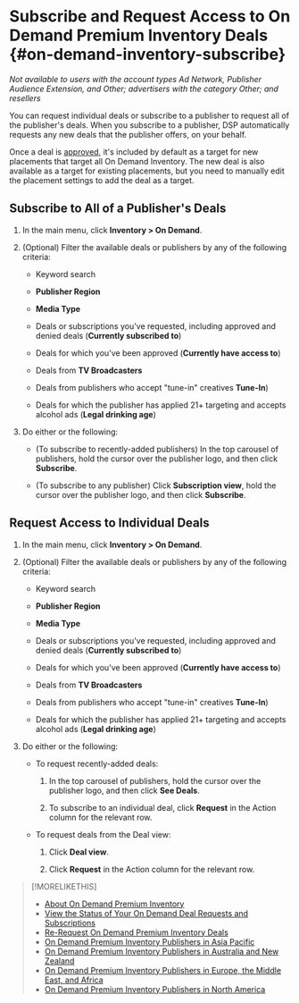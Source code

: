 # Subscribe and Request Access to On Demand Premium Inventory Deals {#on-demand-inventory-subscribe}

*Not available to users with the account types Ad Network, Publisher Audience Extension, and Other; advertisers with the category Other; and resellers*

You can request individual deals or subscribe to a publisher to request all of the publisher's deals. When you subscribe to a publisher, DSP automatically requests any new deals that the publisher offers, on your behalf.

Once a deal is [approved](/help/dsp/inventory/on-demand-inventory-view-status.md), it's included by default as a target for new placements that target all On Demand Inventory. The new deal is also available as a target for existing placements, but you need to manually edit the placement settings to add the deal as a target.

## Subscribe to All of a Publisher's Deals

1. In the main menu, click **Inventory > On Demand**.

1. (Optional) Filter the available deals or publishers by any of the following criteria:

    * Keyword search

    * **Publisher Region**

    * **Media Type**

    * Deals or subscriptions you've requested, including approved and denied deals (**Currently subscribed to**)

    * Deals for which you've been approved (**Currently have access to**)

    * Deals from **TV Broadcasters**

    * Deals from publishers who accept "tune-in" creatives
    **Tune-In**)

    * Deals for which the publisher has applied 21+ targeting and accepts alcohol ads (**Legal drinking age**)

1. Do either or the following:

    * (To subscribe to recently-added publishers) In the top carousel of publishers, hold the cursor over the publisher logo, and then click **Subscribe**.
    
    * (To subscribe to any publisher) Click **Subscription view**, hold the cursor over the publisher logo, and then click **Subscribe**.

## Request Access to Individual Deals

1. In the main menu, click **Inventory > On Demand**.

1. (Optional) Filter the available deals or publishers by any of the following criteria:

    * Keyword search

    * **Publisher Region**

    * **Media Type**

    * Deals or subscriptions you've requested, including approved and denied deals (**Currently subscribed to**)

    * Deals for which you've been approved (**Currently have access to**)

    * Deals from **TV Broadcasters**

    * Deals from publishers who accept "tune-in" creatives
    **Tune-In**)

    * Deals for which the publisher has applied 21+ targeting and accepts alcohol ads (**Legal drinking age**)

1. Do either or the following:

    * To request recently-added deals:
    
      1. In the top carousel of publishers, hold the cursor over the publisher logo, and then click **See Deals**.

      1. To subscribe to an individual deal, click **Request** in the Action column for the relevant row.

    * To request deals from the Deal view:

      1. Click **Deal view**.
  
      1. Click **Request** in the Action column for the relevant row.

>[!MORELIKETHIS]
>
>* [About On Demand Premium Inventory](on-demand-inventory)
>* [View the Status of Your On Demand Deal Requests and Subscriptions](on-demand-inventory-view-status.md)
>* [Re-Request On Demand Premium Inventory Deals](on-demand-inventory-rerequest.md)
>* [On Demand Premium Inventory Publishers in Asia Pacific](on-demand-inventory-publishers-apac.md)
>* [On Demand Premium Inventory Publishers in Australia and New Zealand](on-demand-inventory-publishers-anz.md)
>* [On Demand Premium Inventory Publishers in Europe, the Middle East, and Africa](on-demand-inventory-publishers-emea.md)
>* [On Demand Premium Inventory Publishers in North America](on-demand-inventory-publishers-na.md)
